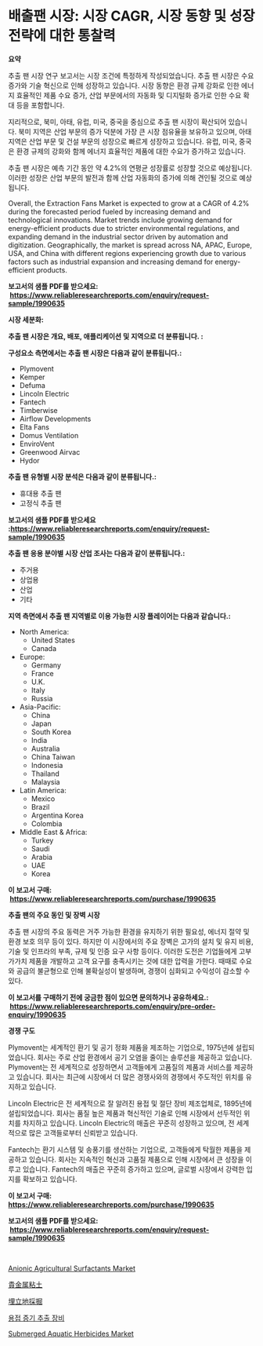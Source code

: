 <p><h1>배출팬 시장: 시장 CAGR, 시장 동향 및 성장 전략에 대한 통찰력</h1></p><p><strong>요약</strong></p>
<p><p>추출 팬 시장 연구 보고서는 시장 조건에 특정하게 작성되었습니다. 추출 팬 시장은 수요 증가와 기술 혁신으로 인해 성장하고 있습니다. 시장 동향은 환경 규제 강화로 인한 에너지 효율적인 제품 수요 증가, 산업 부문에서의 자동화 및 디지털화 증가로 인한 수요 확대 등을 포함합니다.</p><p>지리적으로, 북미, 아태, 유럽, 미국, 중국을 중심으로 추출 팬 시장이 확산되어 있습니다. 북미 지역은 산업 부문의 증가 덕분에 가장 큰 시장 점유율을 보유하고 있으며, 아태 지역은 산업 부문 및 건설 부문의 성장으로 빠르게 성장하고 있습니다. 유럽, 미국, 중국은 환경 규제의 강화와 함께 에너지 효율적인 제품에 대한 수요가 증가하고 있습니다.</p><p>추출 팬 시장은 예측 기간 동안 약 4.2%의 연평균 성장률로 성장할 것으로 예상됩니다. 이러한 성장은 산업 부문의 발전과 함께 산업 자동화의 증가에 의해 견인될 것으로 예상됩니다.</p><p>Overall, the Extraction Fans Market is expected to grow at a CAGR of 4.2% during the forecasted period fueled by increasing demand and technological innovations. Market trends include growing demand for energy-efficient products due to stricter environmental regulations, and expanding demand in the industrial sector driven by automation and digitization. Geographically, the market is spread across NA, APAC, Europe, USA, and China with different regions experiencing growth due to various factors such as industrial expansion and increasing demand for energy-efficient products.</p></p>
<p><strong>보고서의 샘플 PDF를 받으세요: &nbsp;<a href="https://www.reliableresearchreports.com/enquiry/request-sample/1990635">https://www.reliableresearchreports.com/enquiry/request-sample/1990635</a></strong></p>
<p><strong>시장 세분화:</strong></p>
<p><strong> 추출 팬 시장은 개요, 배포, 애플리케이션 및 지역으로 더 분류됩니다. :</strong></p>
<p><strong>구성요소 측면에서는 추출 팬 시장은 다음과 같이 분류됩니다.:</strong></p>
<p><ul><li>Plymovent</li><li>Kemper</li><li>Defuma</li><li>Lincoln Electric</li><li>Fantech</li><li>Timberwise</li><li>Airflow Developments</li><li>Elta Fans</li><li>Domus Ventilation</li><li>EnviroVent</li><li>Greenwood Airvac</li><li>Hydor</li></ul></p>
<p><strong> 추출 팬 유형별 시장 분석은 다음과 같이 분류됩니다.:</strong></p>
<p><ul><li>휴대용 추출 팬</li><li>고정식 추출 팬</li></ul></p>
<p><strong>보고서의 샘플 PDF를 받으세요 :<a href="https://www.reliableresearchreports.com/enquiry/request-sample/1990635">https://www.reliableresearchreports.com/enquiry/request-sample/1990635</a></strong></p>
<p><strong> 추출 팬 응용 분야별 시장 산업 조사는 다음과 같이 분류됩니다.:</strong></p>
<p><ul><li>주거용</li><li>상업용</li><li>산업</li><li>기타</li></ul></p>
<p><strong>지역 측면에서 추출 팬 지역별로 이용 가능한 시장 플레이어는 다음과 같습니다.:</strong></p>
<p><ul>
    <li>
        North America:
        <ul>
            <li>United States</li>
            <li>Canada</li>
        </ul>
    </li>
    <li>
        Europe:
        <ul>
            <li>Germany</li>
            <li>France</li>
            <li>U.K.</li>
            <li>Italy</li>
            <li>Russia</li>
        </ul>
    </li>
    <li>
        Asia-Pacific:
        <ul>
            <li>China</li>
            <li>Japan</li>
            <li>South Korea</li>
            <li>India</li>
            <li>Australia</li>
            <li>China Taiwan</li>
            <li>Indonesia</li>
            <li>Thailand</li>
            <li>Malaysia</li>
        </ul>
    </li>
    <li>
        Latin America:
        <ul>
            <li>Mexico</li>
            <li>Brazil</li>
            <li>Argentina Korea</li>
            <li>Colombia</li>
        </ul>
    </li>
    <li>
        Middle East & Africa:
        <ul>
            <li>Turkey</li>
            <li>Saudi</li>
            <li>Arabia</li>
            <li>UAE</li>
            <li>Korea</li>
        </ul>
    </li>
    </ul></p>
<p><strong>이 보고서 구매: &nbsp;<a href="https://www.reliableresearchreports.com/purchase/1990635">https://www.reliableresearchreports.com/purchase/1990635</a></strong></p>
<p><strong>추출 팬의 주요 동인 및 장벽 시장</strong></p>
<p><p>추출 팬 시장의 주요 동력은 거주 가능한 환경을 유지하기 위한 필요성, 에너지 절약 및 환경 보호 의무 등이 있다. 하지만 이 시장에서의 주요 장벽은 고가의 설치 및 유지 비용, 기술 및 인프라의 부족, 규제 및 인증 요구 사항 등이다. 이러한 도전은 기업들에게 고부가가치 제품을 개발하고 고객 요구를 충족시키는 것에 대한 압력을 가한다. 때때로 수요와 공급의 불균형으로 인해 불확실성이 발생하며, 경쟁이 심화되고 수익성이 감소할 수 있다.</p></p>
<p><strong>이 보고서를 구매하기 전에 궁금한 점이 있으면 문의하거나 공유하세요.: &nbsp;<a href="https://www.reliableresearchreports.com/enquiry/pre-order-enquiry/1990635">https://www.reliableresearchreports.com/enquiry/pre-order-enquiry/1990635</a></strong></p>
<p><strong>경쟁 구도</strong></p>
<p><p>Plymovent는 세계적인 환기 및 공기 정화 제품을 제조하는 기업으로, 1975년에 설립되었습니다. 회사는 주로 산업 환경에서 공기 오염을 줄이는 솔루션을 제공하고 있습니다. Plymovent는 전 세계적으로 성장하면서 고객들에게 고품질의 제품과 서비스를 제공하고 있습니다. 회사는 최근에 시장에서 더 많은 경쟁사와의 경쟁에서 주도적인 위치를 유지하고 있습니다.</p><p>Lincoln Electric은 전 세계적으로 잘 알려진 용접 및 절단 장비 제조업체로, 1895년에 설립되었습니다. 회사는 품질 높은 제품과 혁신적인 기술로 인해 시장에서 선두적인 위치를 차지하고 있습니다. Lincoln Electric의 매출은 꾸준히 성장하고 있으며, 전 세계적으로 많은 고객들로부터 신뢰받고 있습니다.</p><p>Fantech는 환기 시스템 및 송풍기를 생산하는 기업으로, 고객들에게 탁월한 제품을 제공하고 있습니다. 회사는 지속적인 혁신과 고품질 제품으로 인해 시장에서 큰 성장을 이루고 있습니다. Fantech의 매출은 꾸준히 증가하고 있으며, 글로벌 시장에서 강력한 입지를 확보하고 있습니다.</p></p>
<p><strong>이 보고서 구매: &nbsp; <a href="https://www.reliableresearchreports.com/purchase/1990635">https://www.reliableresearchreports.com/purchase/1990635</a></strong></p>
<p><strong>보고서의 샘플 PDF를 받으세요: &nbsp;<a href="https://www.reliableresearchreports.com/enquiry/request-sample/1990635">https://www.reliableresearchreports.com/enquiry/request-sample/1990635</a></strong><strong></strong></p>
<p>&nbsp;</p>
<p><p><a href="https://issuu.com/reportprime-2/docs/anionic-agricultural-surfactants-market-size-2030.">Anionic Agricultural Surfactants Market</a></p><p><a href="https://github.com/vhemk0794148/Market-Research-Report-List-1/blob/main/18935928894.md">貴金属粘土</a></p><p><a href="https://github.com/pepo3k/Market-Research-Report-List-1/blob/main/15241658895.md">埋立地採掘</a></p><p><a href="https://github.com/vs2869dizt0/Market-Research-Report-List-1/blob/main/42834788160.md">용접 증기 추출 장비</a></p><p><a href="https://issuu.com/reportprime-2/docs/submerged-aquatic-herbicides-market-size-2030.pptx">Submerged Aquatic Herbicides Market</a></p></p>